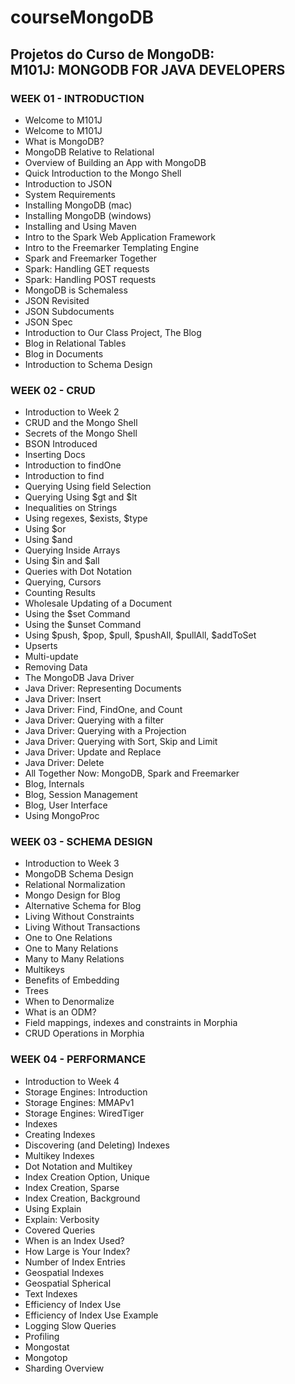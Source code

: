 # courseMongoDB
<h2>Projetos do Curso de MongoDB:
<br><b>M101J: MONGODB FOR JAVA DEVELOPERS</b></h2>

<h3>WEEK 01 - INTRODUCTION</h3>
<ul>
  <li>Welcome to M101J</li>
  <li>Welcome to M101J</li>
  <li>What is MongoDB?</li>
  <li>MongoDB Relative to Relational</li>
  <li>Overview of Building an App with MongoDB</li>
  <li>Quick Introduction to the Mongo Shell</li>
  <li>Introduction to JSON</li>
  <li>System Requirements</li> 
  <li>Installing MongoDB (mac)</li> 
  <li>Installing MongoDB (windows)</li> 
  <li>Installing and Using Maven</li> 
  <li>Intro to the Spark Web Application Framework</li> 
  <li>Intro to the Freemarker Templating Engine</li> 
  <li>Spark and Freemarker Together</li> 
  <li>Spark: Handling GET requests</li> 
  <li>Spark: Handling POST requests</li> 
  <li>MongoDB is Schemaless</li> 
  <li>JSON Revisited</li>
  <li>JSON Subdocuments</li>
  <li>JSON Spec</li> 
  <li>Introduction to Our Class Project, The Blog</li> 
  <li>Blog in Relational Tables</li>
  <li>Blog in Documents</li>
  <li>Introduction to Schema Design</li>
</ul>

<h3>WEEK 02 - CRUD</h3>
<ul>
  <li>Introduction to Week 2 </li>
  <li>CRUD and the Mongo Shell</li> 
  <li>Secrets of the Mongo Shell </li>
  <li>BSON Introduced </li>
  <li>Inserting Docs</li> 
  <li>Introduction to findOne</li> 
  <li>Introduction to find </li>
  <li>Querying Using field Selection </li>
  <li>Querying Using $gt and $lt</li> 
  <li>Inequalities on Strings</li> 
  <li>Using regexes, $exists, $type </li>
  <li>Using $or</li> 
  <li>Using $and</li> 
  <li>Querying Inside Arrays</li> 
  <li>Using $in and $all</li> 
  <li>Queries with Dot Notation</li> 
  <li>Querying, Cursors </li>
  <li>Counting Results </li>
  <li>Wholesale Updating of a Document </li>
  <li>Using the $set Command </li>
  <li>Using the $unset Command </li>
  <li>Using $push, $pop, $pull, $pushAll, $pullAll, $addToSet</li> 
  <li>Upserts </li>
  <li>Multi-update </li>
  <li>Removing Data </li>
  <li>The MongoDB Java Driver</li> 
  <li>Java Driver: Representing Documents</li> 
  <li>Java Driver: Insert </li>
  <li>Java Driver: Find, FindOne, and Count </li>
  <li>Java Driver: Querying with a filter</li>
  <li>Java Driver: Querying with a Projection </li>
  <li>Java Driver: Querying with Sort, Skip and Limit </li>
  <li>Java Driver: Update and Replace </li>
  <li>Java Driver: Delete</li> 
  <li>All Together Now: MongoDB, Spark and Freemarker </li>
  <li>Blog, Internals</li> 
  <li>Blog, Session Management</li> 
  <li>Blog, User Interface</li> 
  <li>Using MongoProc </li>
</ul>

<h3>WEEK 03 - SCHEMA DESIGN</h3>
<ul>
  <li>Introduction to Week 3</li> 
  <li>MongoDB Schema Design </li>
  <li>Relational Normalization </li>
  <li>Mongo Design for Blog</li> 
  <li>Alternative Schema for Blog</li> 
  <li>Living Without Constraints</li> 
  <li>Living Without Transactions</li> 
  <li>One to One Relations </li>
  <li>One to Many Relations </li>
  <li>Many to Many Relations</li> 
  <li>Multikeys</li> 
  <li>Benefits of Embedding </li>
  <li>Trees </li>
  <li>When to Denormalize </li>
  <li>What is an ODM? </li>
  <li>Field mappings, indexes and constraints in Morphia </li>
  <li>CRUD Operations in Morphia </li>
</ul>

<h3>WEEK 04 - PERFORMANCE</h3>
<ul>
  <li>Introduction to Week 4</li> 
  <li>Storage Engines: Introduction</li> 
  <li>Storage Engines: MMAPv1</li> 
  <li>Storage Engines: WiredTiger</li> 
  <li>Indexes</li> 
  <li>Creating Indexes</li> 
  <li>Discovering (and Deleting) Indexes </li>
  <li>Multikey Indexes </li>
  <li>Dot Notation and Multikey </li>
  <li>Index Creation Option, Unique </li>
  <li>Index Creation, Sparse </li>
  <li>Index Creation, Background </li>
  <li>Using Explain </li>
  <li>Explain: Verbosity</li> 
  <li>Covered Queries </li>
  <li>When is an Index Used? </li>
  <li>How Large is Your Index? </li>
  <li>Number of Index Entries</li> 
  <li>Geospatial Indexes </li>
  <li>Geospatial Spherical </li>
  <li>Text Indexes </li>
  <li>Efficiency of Index Use</li> 
  <li>Efficiency of Index Use Example </li>
  <li>Logging Slow Queries </li>
  <li>Profiling </li>
  <li>Mongostat </li>
  <li>Mongotop </li>
  <li>Sharding Overview</li>
</ul>
